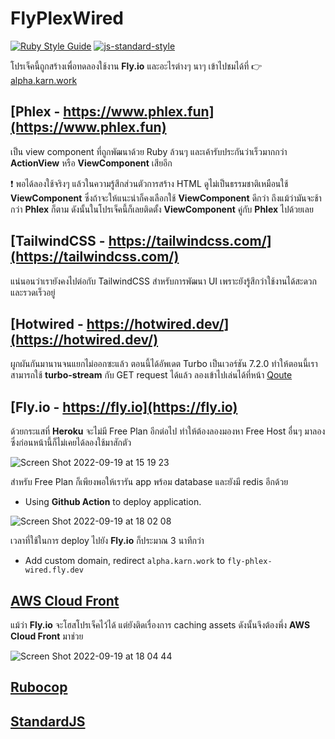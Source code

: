 # FlyPlexWired

[![Ruby Style Guide](https://img.shields.io/badge/code_style-rubocop-brightgreen.svg)](https://github.com/rubocop/rubocop)
[![js-standard-style](https://img.shields.io/badge/code%20style-standard-brightgreen.svg)](http://standardjs.com)

โปรเจ็คนี้ถูกสร้างเพื่อทดลองใช้งาน **Fly.io** และอะไรต่างๆ นาๆ เข้าไปชมได้ที่ 👉 [alpha.karn.work](https://alpha.karn.work/)

## [Phlex - https://www.phlex.fun](https://www.phlex.fun)

เป็น view component ที่ถูกพัฒนาด้วย Ruby ล้วนๆ และเค้ารับประกันว่าเร็วมากกว่า **ActionView** หรือ **ViewComponent** เสียอีก

❗️ พอได้ลองใช้จริงๆ แล้วในความรู้สึกส่วนตัวการสร้าง HTML ดูไม่เป็นธรรมชาติเหมือนใช้ **ViewComponent** ซึ่งถ้าจะให้แนะนำก็คงเลือกใช้ **ViewComponent** ดีกว่า ถึงแม้ว่ามันจะช้ากว่า **Phlex** ก็ตาม ดังนั้นในโปรเจ็คนี้ก็เลยติดตั้ง **ViewComponent** คู่กับ **Phlex** ไปด้วยเลย

## [TailwindCSS - https://tailwindcss.com/](https://tailwindcss.com/)

แน่นอนว่าเรายังคงไปต่อกับ TailwindCSS สำหรับการพัฒนา UI เพราะยังรู้สึกว่าใช้งานได้สะดวก และรวดเร็วอยู่

## [Hotwired - https://hotwired.dev/](https://hotwired.dev/)

ผูกผันกันมานานจนแยกไม่ออกซะแล้ว ตอนนี้ได้อัพเดต Turbo เป็นเวอร์ชัน 7.2.0 ทำให้ตอนนี้เราสามารถใช้ **turbo-stream** กับ GET request ได้แล้ว ลองเข้าไปเล่นได้ที่หน้า [Qoute](https://alpha.karn.work/qoute)

## [Fly.io - https://fly.io](https://fly.io)

ด้วยกระแสที่ **Heroku** จะไม่มี Free Plan อีกต่อไป ทำให้ต้องลองมองหา Free Host อื่นๆ มาลอง ซึ่งก่อนหน้านี้ก็ไม่เคยได้ลองใช้มาสักตัว

![Screen Shot 2022-09-19 at 15 19 23](https://user-images.githubusercontent.com/1924433/190976827-8bcde208-e684-4109-b94d-6dec0c99284d.png)

สำหรับ Free Plan ก็เพียงพอให้เรารัน app พร้อม database และยังมี redis อีกด้วย

  - Using **Github Action** to deploy application.
  
  ![Screen Shot 2022-09-19 at 18 02 08](https://user-images.githubusercontent.com/1924433/191003708-ad904462-ce33-4260-ad34-b41e367519a5.png)

  เวลาที่ใช้ในการ deploy ไปยัง **Fly.io** ก็ประมาณ 3 นาทีกว่า

  - Add custom domain, redirect `alpha.karn.work` to `fly-phlex-wired.fly.dev`

## [AWS Cloud Front](https://docs.aws.amazon.com/AmazonCloudFront/latest/DeveloperGuide/Introduction.html)

แม้ว่า **Fly.io** จะโฮสโปรเจ็คไว้ได้ แต่ยังติดเรื่องการ caching assets ดังนั้นจึงต้องพึ่ง **AWS Cloud Front** มาช่วย

![Screen Shot 2022-09-19 at 18 04 44](https://user-images.githubusercontent.com/1924433/191004212-ba257a6e-4fd3-465d-a5d5-73b8898f4cc5.png)

## [Rubocop](https://rubocop.org/)

## [StandardJS](https://standardjs.com/)
